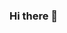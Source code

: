 ### Hi there 👋

<!--
**jennakobular/jennakobular** is a ✨ _special_ ✨ repository because its `README.md` (this file) appears on your GitHub profile.


- 🔭 I’m currently working on ...
- 🌱 I’m currently learning ... data science & strategic analytics!
- 💬 Ask me about ... my dog :dog: Scooby
- 😄 Pronouns: ... she/her
- ⚡ Fun fact: ...
-->

